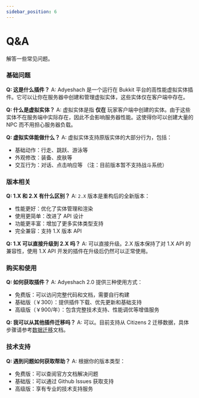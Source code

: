 ```yaml
---
sidebar_position: 6
---
```


# Q&A

解答一些常见问题。

### 基础问题

**Q: 这是什么插件？**
A: Adyeshach 是一个运行在 Bukkit 平台的高性能虚拟实体插件。它可以让你在服务器中创建和管理虚拟实体，这些实体仅在客户端中存在。

**Q: 什么是虚拟实体？**
A: 虚拟实体是指 **仅在** 玩家客户端中创建的实体。由于这些实体不在服务端中实际存在，因此不会影响服务器性能。这使得你可以创建大量的 NPC 而不用担心服务器负载。

**Q: 虚拟实体能做什么？**
A: 虚拟实体支持原版实体的大部分行为，包括：
- 基础动作：行走、跳跃、游泳等
- 外观修改：装备、皮肤等
- 交互行为：对话、点击响应等
（注：目前版本暂不支持战斗系统）

### 版本相关

**Q: 1.X 和 2.X 有什么区别？**
A: `2.X` 版本是重构后的全新版本：
- 性能更好：优化了实体管理和渲染
- 使用更简单：改进了 API 设计
- 功能更丰富：增加了更多实体类型支持
- 完全兼容：支持 1.X 版本 API

**Q: 1.X 可以直接升级到 2.X 吗？**
A: 可以直接升级。2.X 版本保持了对 1.X API 的兼容性，使用 1.X API 开发的插件在升级后仍然可以正常使用。

### 购买和使用

**Q: 如何获取插件？**
A: Adyeshach 2.0 提供三种使用方式：
- 免费版：可以访问完整代码和文档，需要自行构建
- 基础版（￥300）：提供插件下载、优先更新和基础支持
- 高级版（￥900/年）：包含完整技术支持、性能调优等增值服务

**Q: 我可以从其他插件迁移吗？**
A: 可以。目前支持从 Citizens 2 迁移数据，具体步骤请参考[数据迁移](/plugin/adyeshach/start/migration)文档。

### 技术支持

**Q: 遇到问题如何获取帮助？**
A: 根据你的版本类型：
- 免费版：可以查阅官方文档解决问题
- 基础版：可以通过 Github Issues 获取支持
- 高级版：享有专业的技术支持服务